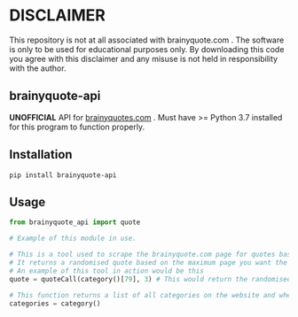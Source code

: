 # DISCLAIMER
This repository is not at all associated with brainyquote.com . The software is only to be used for educational purposes only. By downloading this code you agree with this disclaimer and any misuse is not held in responsibility with the author.
## brainyquote-api
**UNOFFICIAL** API for [brainyquotes.com](brainyquotes.com) . Must have >= Python 3.7 installed for this program to function properly.
## Installation

```
pip install brainyquote-api
```

## Usage

```python
from brainyquote_api import quote

# Example of this module in use.

# This is a tool used to scrape the brainyquote.com page for quotes based on the specified category 
# It returns a randomised quote based on the maximum page you want the scraping tool to go through
# An example of this tool in action would be this
quote = quoteCall(category()[79], 3) # This would return the randomised quote from the specified category given by category()[79]

# This function returns a list of all categories on the website and when you call the quoteCall and use category()[*index value*] then it uses the specified category according to its index value in the list
categories = category()

```


